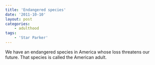 ```yaml
---
title: 'Endangered species'
date: '2011-10-10'
layout: post
categories:
    - adulthood
tags:
    - 'Star Parker'
---
```


We have an endangered species in America whose loss threatens our future. That species is called the American adult.